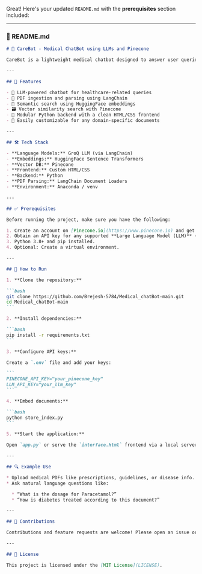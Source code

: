 Great! Here's your updated `README.md` with the **prerequisites** section included:

---

### 📘 README.md

````markdown
# 🧠 CareBot - Medical ChatBot using LLMs and Pinecone

CareBot is a lightweight medical chatbot designed to answer user queries based on uploaded medical PDF documents. It uses a Retrieval-Augmented Generation (RAG) pipeline with LangChain and GroQ LLM to generate accurate, context-aware responses.

---

## 🚀 Features

- 💬 LLM-powered chatbot for healthcare-related queries
- 📄 PDF ingestion and parsing using LangChain
- 🧠 Semantic search using HuggingFace embeddings
- 🗃️ Vector similarity search with Pinecone
- 🧱 Modular Python backend with a clean HTML/CSS frontend
- 🔁 Easily customizable for any domain-specific documents

---

## 🛠️ Tech Stack

- **Language Models:** GroQ LLM (via LangChain)
- **Embeddings:** HuggingFace Sentence Transformers
- **Vector DB:** Pinecone
- **Frontend:** Custom HTML/CSS
- **Backend:** Python
- **PDF Parsing:** LangChain Document Loaders
- **Environment:** Anaconda / venv

---

## ✅ Prerequisites

Before running the project, make sure you have the following:

1. Create an account on [Pinecone.io](https://www.pinecone.io) and get your **Pinecone API Key**.
2. Obtain an API key for any supported **Large Language Model (LLM)** (e.g., GroQ, OpenAI, Cohere).
3. Python 3.8+ and pip installed.
4. Optional: Create a virtual environment.

---

## 🧪 How to Run

1. **Clone the repository:**

```bash
git clone https://github.com/Brejesh-5784/Medical_chatBot-main.git
cd Medical_chatBot-main
```

2. **Install dependencies:**

```bash
pip install -r requirements.txt
```

3. **Configure API keys:**

Create a `.env` file and add your keys:

```
PINECONE_API_KEY="your_pinecone_key"
LLM_API_KEY="your_llm_key"
```

4. **Embed documents:**

```bash
python store_index.py
```

5. **Start the application:**

Open `app.py` or serve the `interface.html` frontend via a local server.

---

## 🔍 Example Use

* Upload medical PDFs like prescriptions, guidelines, or disease info.
* Ask natural language questions like:

  * “What is the dosage for Paracetamol?”
  * “How is diabetes treated according to this document?”

---

## 🤝 Contributions

Contributions and feature requests are welcome! Please open an issue or pull request.

---

## 📄 License

This project is licensed under the [MIT License](LICENSE).

